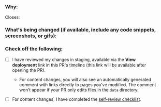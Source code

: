 <!--
Thank you for contributing to this project! You must fill out the information below before we can review this pull request. By explaining why you're making a change (or linking to an issue) and what changes you've made, we can triage your pull request to the best possible team for review.
-->

### Why:

Closes:

<!-- If there's an existing issue for your change, please link to it above.
If there's _not_ an existing issue, please open one first to make it more likely that this update will be accepted: https://github.com/github/docs/issues/new/choose. -->

### What's being changed (if available, include any code snippets, screenshots, or gifs):

<!-- Let us know what you are changing. Share anything that could provide the most context.
If you made changes to the `content` directory, a table will populate in a comment below with links to the preview and current production articles. -->

### Check off the following:

- [ ] I have reviewed my changes in staging, available via the **View deployment** link in this PR's timeline (this link will be available after opening the PR).

  - For content changes, you will also see an automatically generated comment with links directly to pages you've modified. The comment won't appear if your PR only edits files in the `data` directory.

- [ ] For content changes, I have completed the [self-review checklist](https://docs.github.com/en/contributing/collaborating-on-github-docs/self-review-checklist).

